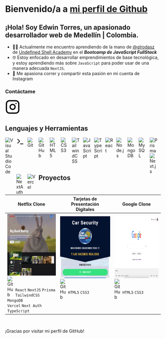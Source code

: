# Bienvenido/a a [mi perfil de Github](https://github.com/edwintorres1605)

## ¡Hola! Soy Edwin Torres, un apasionado desarrollador web de Medellín | Colombia.

- 🧑‍💻 Actualmente me encuentro aprendiendo de la mano de [@glrodasz](https://github.com/glrodasz) de [Undefined Shell Academy](https://undefined.academy/) en el ***Bootcamp de JavaScript FullStack***
- 🤓 Estoy enfocado en desarrollar emprendimientos de base tecnológica, y estoy aprendiendo más sobre `JavaScript` para poder usar de una manera adecuada `NextJS`.
- 🏃 Me apasiona correr y compartir esta pasión en mi cuenta de Instagram

### Contáctame
[![Instagram](https://raw.githubusercontent.com/codeSTACKr/codeSTACKr/master/img/instagram-light.svg)](https://www.instagram.com/edwintorresrunner/)

## Lenguajes y Herramientas
<img align="left" alt="Visual Studio Code" width="26px" src="https://cdn.jsdelivr.net/gh/devicons/devicon/icons/vscode/vscode-original.svg" style="padding-right:10px;" title="Visual Studio Code" />
<img align="left" alt="Terminal" width="26px" src="https://raw.githubusercontent.com/codeSTACKr/codeSTACKr/master/img/terminal-light.svg" style="padding-right:10px;" title="Terminal" />
<img align="left" alt="Git" width="26px" src="https://cdn.jsdelivr.net/gh/devicons/devicon/icons/git/git-original.svg" style="padding-right:10px;" title="Git" />
<img align="left" alt="GitHub" width="26px" src="https://user-images.githubusercontent.com/3369400/139448065-39a229ba-4b06-434b-bc67-616e2ed80c8f.png" style="padding-right:10px;" title="Github" />
<img align="left" alt="HTML5" width="26px" src="https://cdn.jsdelivr.net/gh/devicons/devicon/icons/html5/html5-original.svg" style="padding-right:10px;" title="HTML5" />
<img align="left" alt="CSS3" width="26px" src="https://cdn.jsdelivr.net/gh/devicons/devicon/icons/css3/css3-original.svg" style="padding-right:10px;" title="CSS3" />
<img align="left" alt="TailwindCSS" width="26px" src="https://upload.wikimedia.org/wikipedia/commons/thumb/d/d5/Tailwind_CSS_Logo.svg/1200px-Tailwind_CSS_Logo.svg.png" style="padding-right:10px;" title="TailwindCSS" />
<img align="left" alt="JavaScript" width="26px" src="https://cdn.jsdelivr.net/gh/devicons/devicon/icons/javascript/javascript-original.svg" style="padding-right:10px;" title="JavaScript" />
<img align="left" alt="TypeScript" width="26px" src="https://upload.wikimedia.org/wikipedia/commons/thumb/4/4c/Typescript_logo_2020.svg/2048px-Typescript_logo_2020.svg.png" style="padding-right:10px;" title="TypeScript" />
<img align="left" alt="React" width="26px" src="https://cdn.jsdelivr.net/gh/devicons/devicon/icons/react/react-original.svg" style="padding-right:10px;" title="React" />
<img align="left" alt="Node.js" width="26px" src="https://cdn.jsdelivr.net/gh/devicons/devicon/icons/nodejs/nodejs-original.svg" style="padding-right:10px;" title="Node.js" />
<img align="left" alt="MongoDB" width="26px" src="https://cdn.jsdelivr.net/gh/devicons/devicon/icons/mongodb/mongodb-original.svg" style="padding-right:10px;" title="MongoDB" />
<img align="left" alt="MySQL" width="26px" src="https://cdn.jsdelivr.net/gh/devicons/devicon/icons/mysql/mysql-original.svg" style="padding-right:10px;" title="MySQL" />
<img align="left" alt="Prisma" width="26px" src="https://d2eip9sf3oo6c2.cloudfront.net/tags/images/000/001/287/square_480/prismaHD.png" style="padding-right:10px;" title="Prisma" />
<img align="left" alt="Next.js" width="26px" src="https://static-00.iconduck.com/assets.00/nextjs-icon-512x512-11yvtwzn.png" style="padding-right:10px;" title="Next.js" />
<img align="left" alt="NextAuth" width="26px" src="https://next-auth.js.org/img/logo/logo-sm.png" style="padding-right:10px;" title="NextAuth" />
<img align="left" alt="Vercel" width="26px" src="https://static.wikia.nocookie.net/logopedia/images/a/a7/Vercel_favicon.svg" style="padding-right:10px;" title="Vercel" />

<br />
<br />

## Proyectos
| Netflix Clone | Tarjetas de Presentación<br />Digitales | Google Clone |
| -- | -- | -- |
|[<img align="auto" alt="Netflix Clone" width="200px" height="200px" src="https://raw.githubusercontent.com/edwintorres1605/netflix-deploy-tutorial/main/netflix-clone.png" style="padding-right:20px;" />](https://netflix-deploy-tutorial.vercel.app/)<br />[<img align="left" alt="GitHub" width="26px" src="https://user-images.githubusercontent.com/3369400/139448065-39a229ba-4b06-434b-bc67-616e2ed80c8f.png" />](https://github.com/edwintorres1605/netflix-deploy-tutorial)<br /><br />`React` `NextJS` `Prisma`<br />`TailwindCSS` `MongoDB`<br />`Vercel` `Next Auth`<br />`TypeScript` | [<img alt="Tarjeta de Presentación Digital" width="200px" height="200px" src="https://raw.githubusercontent.com/edwintorres1605/tarjeta-CarSecurity/main/td-carsecurity.png" style="padding-right:20px;" />](https://tarjetaweb.github.io/carsecurity/)<br />[<img align="left" alt="GitHub" width="26px" src="https://user-images.githubusercontent.com/3369400/139448065-39a229ba-4b06-434b-bc67-616e2ed80c8f.png" />](https://github.com/edwintorres1605/tarjeta-CarSecurity)<br /><br />`HTML5` `CSS3`<br /><br /><br /><br /> | [<img alt="Google Clone" width="200px" height="200px" src="https://raw.githubusercontent.com/edwintorres1605/clone-google/main/google-clone.png" style="padding-right:20px;" />](https://tarjetaweb.github.io/carsecurity/)<br />[<img align="left" alt="GitHub" width="26px" src="https://user-images.githubusercontent.com/3369400/139448065-39a229ba-4b06-434b-bc67-616e2ed80c8f.png" />](https://edwintorres1605.github.io/clone-google/)<br /><br />`HTML5` `CSS3`<br /><br /><br /><br /> |

<br />

¡Gracias por visitar mi perfil de GitHub!
